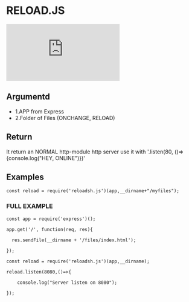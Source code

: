 # RELOAD.JS
![npm](https://img.shields.io/npm/dt/reloadsh.js?label=NPM%20DOWNLOADS)
## Argumentd
- 1.APP from Express
- 2.Folder of Files (ONCHANGE, RELOAD)

## Return
It return an NORMAL http-module http server
use it with '.listen(80, ()=>{console.log("HEY, ONLINE")})'

## Examples
```const reload = require('reloadsh.js')(app,__dirname+"/myfiles");```

### FULL EXAMPLE
```
const app = require('express')();

app.get('/', function(req, res){

  res.sendFile(__dirname + '/files/index.html');

});

const reload = require('reloadsh.js')(app,__dirname);

reload.listen(8080,()=>{

	console.log("Server listen on 8080");

});
```
